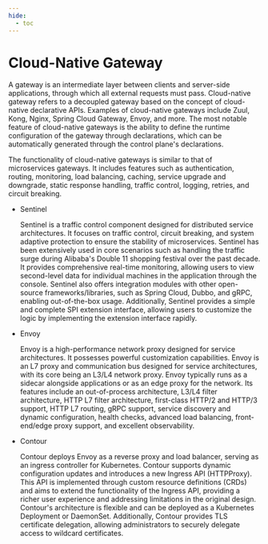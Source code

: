 ```yaml
---
hide:
  - toc
---
```


# Cloud-Native Gateway

A gateway is an intermediate layer between clients and server-side applications, through which all external requests must pass. Cloud-native gateway refers to a decoupled gateway based on the concept of cloud-native declarative APIs. Examples of cloud-native gateways include Zuul, Kong, Nginx, Spring Cloud Gateway, Envoy, and more. The most notable feature of cloud-native gateways is the ability to define the runtime configuration of the gateway through declarations, which can be automatically generated through the control plane's declarations.

The functionality of cloud-native gateways is similar to that of microservices gateways. It includes features such as authentication, routing, monitoring, load balancing, caching, service upgrade and downgrade, static response handling, traffic control, logging, retries, and circuit breaking.

- Sentinel

    Sentinel is a traffic control component designed for distributed service architectures. It focuses on traffic control, circuit breaking, and system adaptive protection to ensure the stability of microservices. Sentinel has been extensively used in core scenarios such as handling the traffic surge during Alibaba's Double 11 shopping festival over the past decade. It provides comprehensive real-time monitoring, allowing users to view second-level data for individual machines in the application through the console. Sentinel also offers integration modules with other open-source frameworks/libraries, such as Spring Cloud, Dubbo, and gRPC, enabling out-of-the-box usage. Additionally, Sentinel provides a simple and complete SPI extension interface, allowing users to customize the logic by implementing the extension interface rapidly.

- Envoy

    Envoy is a high-performance network proxy designed for service architectures. It possesses powerful customization capabilities. Envoy is an L7 proxy and communication bus designed for service architectures, with its core being an L3/L4 network proxy. Envoy typically runs as a sidecar alongside applications or as an edge proxy for the network. Its features include an out-of-process architecture, L3/L4 filter architecture, HTTP L7 filter architecture, first-class HTTP/2 and HTTP/3 support, HTTP L7 routing, gRPC support, service discovery and dynamic configuration, health checks, advanced load balancing, front-end/edge proxy support, and excellent observability.

- Contour

    Contour deploys Envoy as a reverse proxy and load balancer, serving as an ingress controller for Kubernetes. Contour supports dynamic configuration updates and introduces a new Ingress API (HTTPProxy). This API is implemented through custom resource definitions (CRDs) and aims to extend the functionality of the Ingress API, providing a richer user experience and addressing limitations in the original design. Contour's architecture is flexible and can be deployed as a Kubernetes Deployment or DaemonSet. Additionally, Contour provides TLS certificate delegation, allowing administrators to securely delegate access to wildcard certificates.
